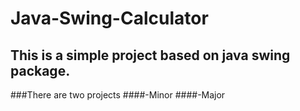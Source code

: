 # Java-Swing-Calculator
## This is a simple project based on java swing package.
###There are two projects
####-Minor
####-Major
